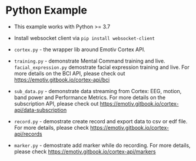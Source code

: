 # Python Example

- This example works with Python >= 3.7

- Install websocket client via  `pip install websocket-client`

- `cortex.py` - the wrapper lib around Emotiv Cortex API.

- `training.py` - demonstrate Mental Command training and live. `facial_expression.py` demostrate facial expression training and live. For more details on the BCI API, please check out https://emotiv.gitbook.io/cortex-api/bci

- `sub_data.py` - demonstrate data streaming from Cortex: EEG, motion, band power and Performance Metrics. For more details on the subscription API, please check out https://emotiv.gitbook.io/cortex-api/data-subscription

- `record.py` - demostrate create record and export data to csv or edf file. For more details, please check https://emotiv.gitbook.io/cortex-api/records

- `marker.py` - demostrate add marker while do recording. For more details, please check https://emotiv.gitbook.io/cortex-api/markers


